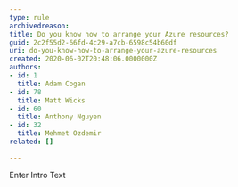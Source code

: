 ```yaml
---
type: rule
archivedreason: 
title: Do you know how to arrange your Azure resources?
guid: 2c2f55d2-66fd-4c29-a7cb-6598c54b60df
uri: do-you-know-how-to-arrange-your-azure-resources
created: 2020-06-02T20:48:06.0000000Z
authors:
- id: 1
  title: Adam Cogan
- id: 78
  title: Matt Wicks
- id: 60
  title: Anthony Nguyen
- id: 32
  title: Mehmet Ozdemir
related: []

---
```



Enter Intro Text
<br><excerpt class='endintro'></excerpt><br>



